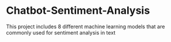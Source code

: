 # Chatbot-Sentiment-Analysis
This project includes 8 different machine learning models that are commonly used for sentiment analysis in text
